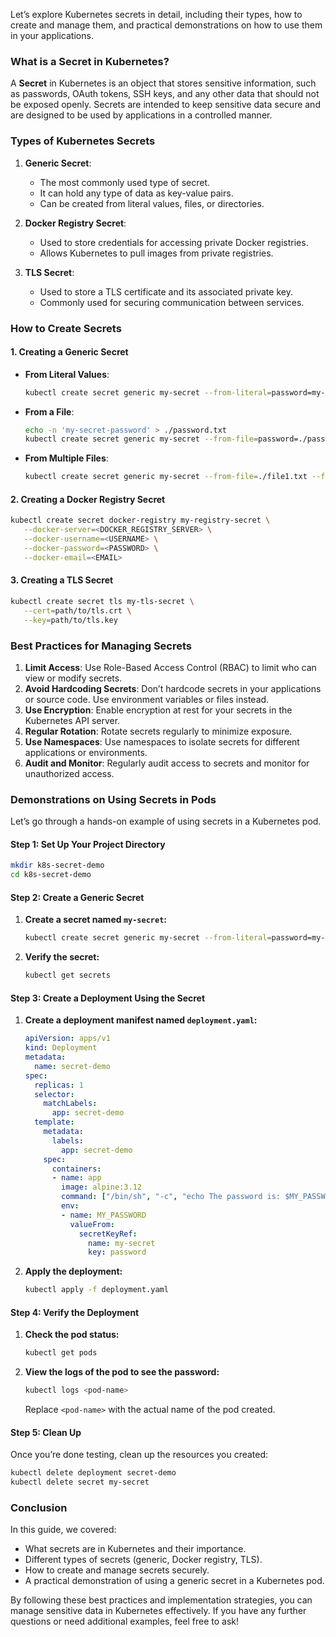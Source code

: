 Let’s explore Kubernetes secrets in detail, including their types, how to create and manage them, and practical demonstrations on how to use them in your applications.

### What is a Secret in Kubernetes?

A **Secret** in Kubernetes is an object that stores sensitive information, such as passwords, OAuth tokens, SSH keys, and any other data that should not be exposed openly. Secrets are intended to keep sensitive data secure and are designed to be used by applications in a controlled manner.

### Types of Kubernetes Secrets

1. **Generic Secret**: 
   - The most commonly used type of secret.
   - It can hold any type of data as key-value pairs.
   - Can be created from literal values, files, or directories.

2. **Docker Registry Secret**:
   - Used to store credentials for accessing private Docker registries.
   - Allows Kubernetes to pull images from private registries.

3. **TLS Secret**:
   - Used to store a TLS certificate and its associated private key.
   - Commonly used for securing communication between services.

### How to Create Secrets

#### 1. Creating a Generic Secret

- **From Literal Values**:
   ```bash
   kubectl create secret generic my-secret --from-literal=password=my-secret-password
   ```

- **From a File**:
   ```bash
   echo -n 'my-secret-password' > ./password.txt
   kubectl create secret generic my-secret --from-file=password=./password.txt
   ```

- **From Multiple Files**:
   ```bash
   kubectl create secret generic my-secret --from-file=./file1.txt --from-file=./file2.txt
   ```

#### 2. Creating a Docker Registry Secret

```bash
kubectl create secret docker-registry my-registry-secret \
   --docker-server=<DOCKER_REGISTRY_SERVER> \
   --docker-username=<USERNAME> \
   --docker-password=<PASSWORD> \
   --docker-email=<EMAIL>
```

#### 3. Creating a TLS Secret

```bash
kubectl create secret tls my-tls-secret \
   --cert=path/to/tls.crt \
   --key=path/to/tls.key
```

### Best Practices for Managing Secrets

1. **Limit Access**: Use Role-Based Access Control (RBAC) to limit who can view or modify secrets.
2. **Avoid Hardcoding Secrets**: Don’t hardcode secrets in your applications or source code. Use environment variables or files instead.
3. **Use Encryption**: Enable encryption at rest for your secrets in the Kubernetes API server.
4. **Regular Rotation**: Rotate secrets regularly to minimize exposure.
5. **Use Namespaces**: Use namespaces to isolate secrets for different applications or environments.
6. **Audit and Monitor**: Regularly audit access to secrets and monitor for unauthorized access.

### Demonstrations on Using Secrets in Pods

Let’s go through a hands-on example of using secrets in a Kubernetes pod.

#### Step 1: Set Up Your Project Directory

```bash
mkdir k8s-secret-demo
cd k8s-secret-demo
```

#### Step 2: Create a Generic Secret

1. **Create a secret named `my-secret`:**
   ```bash
   kubectl create secret generic my-secret --from-literal=password=my-secret-password
   ```

2. **Verify the secret:**
   ```bash
   kubectl get secrets
   ```

#### Step 3: Create a Deployment Using the Secret

1. **Create a deployment manifest named `deployment.yaml`:**
   ```yaml
   apiVersion: apps/v1
   kind: Deployment
   metadata:
     name: secret-demo
   spec:
     replicas: 1
     selector:
       matchLabels:
         app: secret-demo
     template:
       metadata:
         labels:
           app: secret-demo
       spec:
         containers:
         - name: app
           image: alpine:3.12
           command: ["/bin/sh", "-c", "echo The password is: $MY_PASSWORD && sleep 3600"]
           env:
           - name: MY_PASSWORD
             valueFrom:
               secretKeyRef:
                 name: my-secret
                 key: password
   ```

2. **Apply the deployment:**
   ```bash
   kubectl apply -f deployment.yaml
   ```

#### Step 4: Verify the Deployment

1. **Check the pod status:**
   ```bash
   kubectl get pods
   ```

2. **View the logs of the pod to see the password:**
   ```bash
   kubectl logs <pod-name>
   ```
   Replace `<pod-name>` with the actual name of the pod created.

#### Step 5: Clean Up

Once you’re done testing, clean up the resources you created:

```bash
kubectl delete deployment secret-demo
kubectl delete secret my-secret
```

### Conclusion

In this guide, we covered:

- What secrets are in Kubernetes and their importance.
- Different types of secrets (generic, Docker registry, TLS).
- How to create and manage secrets securely.
- A practical demonstration of using a generic secret in a Kubernetes pod.

By following these best practices and implementation strategies, you can manage sensitive data in Kubernetes effectively. If you have any further questions or need additional examples, feel free to ask!
